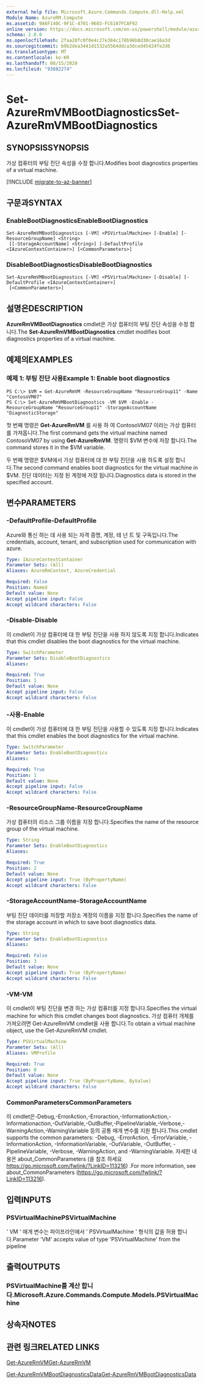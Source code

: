 ```yaml
---
external help file: Microsoft.Azure.Commands.Compute.dll-Help.xml
Module Name: AzureRM.Compute
ms.assetid: 9A6F140C-9F1C-4701-9603-FC6107FCAF92
online version: https://docs.microsoft.com/en-us/powershell/module/azurerm.compute/set-azurermvmbootdiagnostics
schema: 2.0.0
ms.openlocfilehash: 2faa28fc0f0e4c27e384c178b96b8d38cae16a3d
ms.sourcegitcommit: b9b2dea3441d1532a5564ddca3dced45424fe2d6
ms.translationtype: MT
ms.contentlocale: ko-KR
ms.lasthandoff: 08/15/2020
ms.locfileid: "93882274"
---
```

# <span data-ttu-id="ccd75-101">Set-AzureRmVMBootDiagnostics</span><span class="sxs-lookup"><span data-stu-id="ccd75-101">Set-AzureRmVMBootDiagnostics</span></span>

## <span data-ttu-id="ccd75-102">SYNOPSIS</span><span class="sxs-lookup"><span data-stu-id="ccd75-102">SYNOPSIS</span></span>
<span data-ttu-id="ccd75-103">가상 컴퓨터의 부팅 진단 속성을 수정 합니다.</span><span class="sxs-lookup"><span data-stu-id="ccd75-103">Modifies boot diagnostics properties of a virtual machine.</span></span>

[!INCLUDE [migrate-to-az-banner](../../includes/migrate-to-az-banner.md)]

## <span data-ttu-id="ccd75-104">구문과</span><span class="sxs-lookup"><span data-stu-id="ccd75-104">SYNTAX</span></span>

### <span data-ttu-id="ccd75-105">EnableBootDiagnostics</span><span class="sxs-lookup"><span data-stu-id="ccd75-105">EnableBootDiagnostics</span></span>
```
Set-AzureRmVMBootDiagnostics [-VM] <PSVirtualMachine> [-Enable] [-ResourceGroupName] <String>
 [[-StorageAccountName] <String>] [-DefaultProfile <IAzureContextContainer>] [<CommonParameters>]
```

### <span data-ttu-id="ccd75-106">DisableBootDiagnostics</span><span class="sxs-lookup"><span data-stu-id="ccd75-106">DisableBootDiagnostics</span></span>
```
Set-AzureRmVMBootDiagnostics [-VM] <PSVirtualMachine> [-Disable] [-DefaultProfile <IAzureContextContainer>]
 [<CommonParameters>]
```

## <span data-ttu-id="ccd75-107">설명은</span><span class="sxs-lookup"><span data-stu-id="ccd75-107">DESCRIPTION</span></span>
<span data-ttu-id="ccd75-108">**AzureRmVMBootDiagnostics** cmdlet은 가상 컴퓨터의 부팅 진단 속성을 수정 합니다.</span><span class="sxs-lookup"><span data-stu-id="ccd75-108">The **Set-AzureRmVMBootDiagnostics** cmdlet modifies boot diagnostics properties of a virtual machine.</span></span>

## <span data-ttu-id="ccd75-109">예제의</span><span class="sxs-lookup"><span data-stu-id="ccd75-109">EXAMPLES</span></span>

### <span data-ttu-id="ccd75-110">예제 1: 부팅 진단 사용</span><span class="sxs-lookup"><span data-stu-id="ccd75-110">Example 1: Enable boot diagnostics</span></span>
```
PS C:\> $VM = Get-AzureRmVM -ResourceGroupName "ResourceGroup11" -Name "ContosoVM07"
PS C:\> Set-AzureRmVMBootDiagnostics -VM $VM -Enable -ResourceGroupName "ResourceGroup11" -StorageAccountName "DiagnosticStorage"
```

<span data-ttu-id="ccd75-111">첫 번째 명령은 **Get-AzureRmVM** 를 사용 하 여 ContosoVM07 이라는 가상 컴퓨터를 가져옵니다.</span><span class="sxs-lookup"><span data-stu-id="ccd75-111">The first command gets the virtual machine named ContosoVM07 by using **Get-AzureRmVM**.</span></span>
<span data-ttu-id="ccd75-112">명령이 $VM 변수에 저장 합니다.</span><span class="sxs-lookup"><span data-stu-id="ccd75-112">The command stores it in the $VM variable.</span></span>

<span data-ttu-id="ccd75-113">두 번째 명령은 $VM에서 가상 컴퓨터에 대 한 부팅 진단을 사용 하도록 설정 합니다.</span><span class="sxs-lookup"><span data-stu-id="ccd75-113">The second command enables boot diagnostics for the virtual machine in $VM.</span></span>
<span data-ttu-id="ccd75-114">진단 데이터는 지정 된 계정에 저장 됩니다.</span><span class="sxs-lookup"><span data-stu-id="ccd75-114">Diagnostics data is stored in the specified account.</span></span>

## <span data-ttu-id="ccd75-115">변수</span><span class="sxs-lookup"><span data-stu-id="ccd75-115">PARAMETERS</span></span>

### <span data-ttu-id="ccd75-116">-DefaultProfile</span><span class="sxs-lookup"><span data-stu-id="ccd75-116">-DefaultProfile</span></span>
<span data-ttu-id="ccd75-117">Azure와 통신 하는 데 사용 되는 자격 증명, 계정, 테 넌 트 및 구독입니다.</span><span class="sxs-lookup"><span data-stu-id="ccd75-117">The credentials, account, tenant, and subscription used for communication with azure.</span></span>

```yaml
Type: IAzureContextContainer
Parameter Sets: (All)
Aliases: AzureRmContext, AzureCredential

Required: False
Position: Named
Default value: None
Accept pipeline input: False
Accept wildcard characters: False
```

### <span data-ttu-id="ccd75-118">-Disable</span><span class="sxs-lookup"><span data-stu-id="ccd75-118">-Disable</span></span>
<span data-ttu-id="ccd75-119">이 cmdlet이 가상 컴퓨터에 대 한 부팅 진단을 사용 하지 않도록 지정 합니다.</span><span class="sxs-lookup"><span data-stu-id="ccd75-119">Indicates that this cmdlet disables the boot diagnostics for the virtual machine.</span></span>

```yaml
Type: SwitchParameter
Parameter Sets: DisableBootDiagnostics
Aliases: 

Required: True
Position: 1
Default value: None
Accept pipeline input: False
Accept wildcard characters: False
```

### <span data-ttu-id="ccd75-120">-사용</span><span class="sxs-lookup"><span data-stu-id="ccd75-120">-Enable</span></span>
<span data-ttu-id="ccd75-121">이 cmdlet이 가상 컴퓨터에 대 한 부팅 진단을 사용할 수 있도록 지정 합니다.</span><span class="sxs-lookup"><span data-stu-id="ccd75-121">Indicates that this cmdlet enables the boot diagnostics for the virtual machine.</span></span>

```yaml
Type: SwitchParameter
Parameter Sets: EnableBootDiagnostics
Aliases: 

Required: True
Position: 1
Default value: None
Accept pipeline input: False
Accept wildcard characters: False
```

### <span data-ttu-id="ccd75-122">-ResourceGroupName</span><span class="sxs-lookup"><span data-stu-id="ccd75-122">-ResourceGroupName</span></span>
<span data-ttu-id="ccd75-123">가상 컴퓨터의 리소스 그룹 이름을 지정 합니다.</span><span class="sxs-lookup"><span data-stu-id="ccd75-123">Specifies the name of the resource group of the virtual machine.</span></span>

```yaml
Type: String
Parameter Sets: EnableBootDiagnostics
Aliases: 

Required: True
Position: 2
Default value: None
Accept pipeline input: True (ByPropertyName)
Accept wildcard characters: False
```

### <span data-ttu-id="ccd75-124">-StorageAccountName</span><span class="sxs-lookup"><span data-stu-id="ccd75-124">-StorageAccountName</span></span>
<span data-ttu-id="ccd75-125">부팅 진단 데이터를 저장할 저장소 계정의 이름을 지정 합니다.</span><span class="sxs-lookup"><span data-stu-id="ccd75-125">Specifies the name of the storage account in which to save boot diagnostics data.</span></span>

```yaml
Type: String
Parameter Sets: EnableBootDiagnostics
Aliases: 

Required: False
Position: 3
Default value: None
Accept pipeline input: True (ByPropertyName)
Accept wildcard characters: False
```

### <span data-ttu-id="ccd75-126">-VM</span><span class="sxs-lookup"><span data-stu-id="ccd75-126">-VM</span></span>
<span data-ttu-id="ccd75-127">이 cmdlet이 부팅 진단을 변경 하는 가상 컴퓨터를 지정 합니다.</span><span class="sxs-lookup"><span data-stu-id="ccd75-127">Specifies the virtual machine for which this cmdlet changes boot diagnostics.</span></span>
<span data-ttu-id="ccd75-128">가상 컴퓨터 개체를 가져오려면 Get-AzureRmVM cmdlet을 사용 합니다.</span><span class="sxs-lookup"><span data-stu-id="ccd75-128">To obtain a virtual machine object, use the Get-AzureRmVM cmdlet.</span></span>

```yaml
Type: PSVirtualMachine
Parameter Sets: (All)
Aliases: VMProfile

Required: True
Position: 0
Default value: None
Accept pipeline input: True (ByPropertyName, ByValue)
Accept wildcard characters: False
```

### <span data-ttu-id="ccd75-129">CommonParameters</span><span class="sxs-lookup"><span data-stu-id="ccd75-129">CommonParameters</span></span>
<span data-ttu-id="ccd75-130">이 cmdlet은-Debug,-ErrorAction,-Erroraction,-InformationAction,-Informationaction,-OutVariable,-OutBuffer,-PipelineVariable,-Verbose,-WarningAction,-WarningVariable 등의 공통 매개 변수를 지원 합니다.</span><span class="sxs-lookup"><span data-stu-id="ccd75-130">This cmdlet supports the common parameters: -Debug, -ErrorAction, -ErrorVariable, -InformationAction, -InformationVariable, -OutVariable, -OutBuffer, -PipelineVariable, -Verbose, -WarningAction, and -WarningVariable.</span></span> <span data-ttu-id="ccd75-131">자세한 내용은 about_CommonParameters (을 참조 하세요 https://go.microsoft.com/fwlink/?LinkID=113216) .</span><span class="sxs-lookup"><span data-stu-id="ccd75-131">For more information, see about_CommonParameters (https://go.microsoft.com/fwlink/?LinkID=113216).</span></span>

## <span data-ttu-id="ccd75-132">입력</span><span class="sxs-lookup"><span data-stu-id="ccd75-132">INPUTS</span></span>

### <span data-ttu-id="ccd75-133">PSVirtualMachine</span><span class="sxs-lookup"><span data-stu-id="ccd75-133">PSVirtualMachine</span></span>
<span data-ttu-id="ccd75-134">' VM ' 매개 변수는 파이프라인에서 ' PSVirtualMachine ' 형식의 값을 허용 합니다.</span><span class="sxs-lookup"><span data-stu-id="ccd75-134">Parameter 'VM' accepts value of type 'PSVirtualMachine' from the pipeline</span></span>

## <span data-ttu-id="ccd75-135">출력</span><span class="sxs-lookup"><span data-stu-id="ccd75-135">OUTPUTS</span></span>

### <span data-ttu-id="ccd75-136">PSVirtualMachine를 계산 합니다.</span><span class="sxs-lookup"><span data-stu-id="ccd75-136">Microsoft.Azure.Commands.Compute.Models.PSVirtualMachine</span></span>

## <span data-ttu-id="ccd75-137">상속자</span><span class="sxs-lookup"><span data-stu-id="ccd75-137">NOTES</span></span>

## <span data-ttu-id="ccd75-138">관련 링크</span><span class="sxs-lookup"><span data-stu-id="ccd75-138">RELATED LINKS</span></span>

[<span data-ttu-id="ccd75-139">Get-AzureRmVM</span><span class="sxs-lookup"><span data-stu-id="ccd75-139">Get-AzureRmVM</span></span>](./Get-AzureRmVM.md)

[<span data-ttu-id="ccd75-140">Get-AzureRmVMBootDiagnosticsData</span><span class="sxs-lookup"><span data-stu-id="ccd75-140">Get-AzureRmVMBootDiagnosticsData</span></span>](./Get-AzureRmVMBootDiagnosticsData.md)


